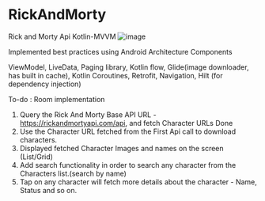 # RickAndMorty
Rick and Morty Api Kotlin-MVVM
![image](https://user-images.githubusercontent.com/11574730/120745771-d3750980-c4cb-11eb-8e7a-947fe3225d0b.png)

Implemented best practices using Android Architecture Components

ViewModel, LiveData, Paging library, Kotlin flow, Glide(image downloader, has built in cache), Kotlin Coroutines, Retrofit, Navigation, Hilt (for dependency injection)

To-do : Room implementation

1. Query the Rick And Morty Base API URL - https://rickandmortyapi.com/api, and fetch Character
URLs Done 
2. Use the Character URL fetched from the First Api call to download characters. 
3. Displayed fetched Character Images and names on the screen (List/Grid) 
4. Add search functionality in order to search any character from the Characters list.(search by name)
5. Tap on any character will fetch more details about the character - Name, Status and so on. 

